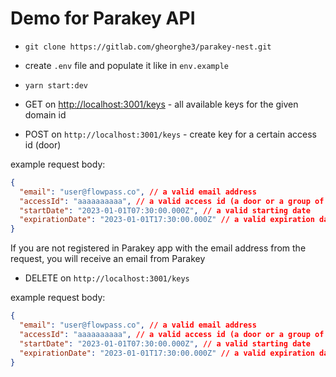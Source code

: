 # Demo for Parakey API

- `git clone https://gitlab.com/gheorghe3/parakey-nest.git`

- create `.env` file and populate it like in `env.example`

- `yarn start:dev`

- GET on [http://localhost:3001/keys](http://localhost:3001/keys) - all available keys for the given domain id

- POST on `http://localhost:3001/keys` - create key for a certain access id (door)

example request body:

```json
{
  "email": "user@flowpass.co", // a valid email address
  "accessId": "aaaaaaaaaa", // a valid access id (a door or a group of doors)
  "startDate": "2023-01-01T07:30:00.000Z", // a valid starting date
  "expirationDate": "2023-01-01T17:30:00.000Z" // a valid expiration date
}
```

If you are not registered in Parakey app with the email address from the request, you will receive an email from Parakey

- DELETE on `http://localhost:3001/keys`

example request body:

```json
{
  "email": "user@flowpass.co", // a valid email address
  "accessId": "aaaaaaaaaa", // a valid access id (a door or a group of doors)
  "startDate": "2023-01-01T07:30:00.000Z", // a valid starting date
  "expirationDate": "2023-01-01T17:30:00.000Z" // a valid expiration date
}
```
